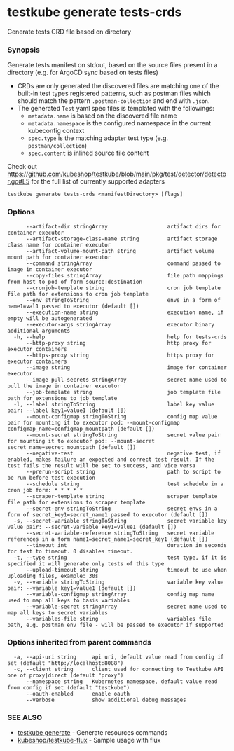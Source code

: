 # testkube generate tests-crds

Generate tests CRD file based on directory

### Synopsis

Generate tests manifest on stdout, based on the source files present in a directory (e.g. for ArgoCD sync based on tests files)

* CRDs are only generated the discovered files are matching one of the built-in test types registered patterns, such as postman files which should match the pattern `.postman-collection` and end with `.json`. 
* The generated `Test` yaml spec files is templated with the followings:
   * `metadata.name` is based on the discovered file name
   * `metadata.namespace` is the configured namespace in the current kubeconfig context
   * `spec.type` is the matching adapter test type (e.g. `postman/collection`)
   * `spec.content` is inlined source file content

Check out https://github.com/kubeshop/testkube/blob/main/pkg/test/detector/detector.go#L5 for the full list of currently supported adapters 

```
testkube generate tests-crds <manifestDirectory> [flags]
```

### Options

```
      --artifact-dir stringArray                   artifact dirs for container executor
      --artifact-storage-class-name string         artifact storage class name for container executor
      --artifact-volume-mount-path string          artifact volume mount path for container executor
      --command stringArray                        command passed to image in container executor
      --copy-files stringArray                     file path mappings from host to pod of form source:destination
      --cronjob-template string                    cron job template file path for extensions to cron job template
      --env stringToString                         envs in a form of name1=val1 passed to executor (default [])
      --execution-name string                      execution name, if empty will be autogenerated
      --executor-args stringArray                  executor binary additional arguments
  -h, --help                                       help for tests-crds
      --http-proxy string                          http proxy for executor containers
      --https-proxy string                         https proxy for executor containers
      --image string                               image for container executor
      --image-pull-secrets stringArray             secret name used to pull the image in container executor
      --job-template string                        job template file path for extensions to job template
  -l, --label stringToString                       label key value pair: --label key1=value1 (default [])
      --mount-configmap stringToString             config map value pair for mounting it to executor pod: --mount-configmap configmap_name=configmap_mountpath (default [])
      --mount-secret stringToString                secret value pair for mounting it to executor pod: --mount-secret secret_name=secret_mountpath (default [])
      --negative-test                              negative test, if enabled, makes failure an expected and correct test result. If the test fails the result will be set to success, and vice versa
      --prerun-script string                       path to script to be run before test execution
      --schedule string                            test schedule in a cron job form: * * * * *
      --scraper-template string                    scraper template file path for extensions to scraper template
      --secret-env stringToString                  secret envs in a form of secret_key1=secret_name1 passed to executor (default [])
  -s, --secret-variable stringToString             secret variable key value pair: --secret-variable key1=value1 (default [])
      --secret-variable-reference stringToString   secret variable references in a form name1=secret_name1=secret_key1 (default [])
      --timeout int                                duration in seconds for test to timeout. 0 disables timeout.
  -t, --type string                                test type, if it is specified it will generate only tests of this type
      --upload-timeout string                      timeout to use when uploading files, example: 30s
  -v, --variable stringToString                    variable key value pair: --variable key1=value1 (default [])
      --variable-configmap stringArray             config map name used to map all keys to basis variables
      --variable-secret stringArray                secret name used to map all keys to secret variables
      --variables-file string                      variables file path, e.g. postman env file - will be passed to executor if supported
```

### Options inherited from parent commands

```
  -a, --api-uri string     api uri, default value read from config if set (default "http://localhost:8088")
  -c, --client string      client used for connecting to Testkube API one of proxy|direct (default "proxy")
      --namespace string   Kubernetes namespace, default value read from config if set (default "testkube")
      --oauth-enabled      enable oauth
      --verbose            show additional debug messages
```

### SEE ALSO

* [testkube generate](testkube_generate.md)	 - Generate resources commands
* [kubeshop/testkube-flux](https://github.com/kubeshop/testkube-flux/blob/833f2c41861fd7191da3a465902f1c91eea5c8cc/README.md?plain=1#L79-L87) - Sample usage with flux 
